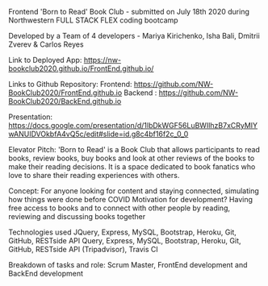Frontend
'Born to Read' Book Club - submitted on July 18th 2020 during Northwestern FULL STACK FLEX coding bootcamp

Developed by a Team of 4 developers - Mariya Kirichenko, Isha Bali, Dmitrii Zverev & Carlos Reyes

Link to Deployed App: https://nw-bookclub2020.github.io/FrontEnd.github.io/

Links to Github Repository: 
Frontend: https://github.com/NW-BookClub2020/FrontEnd.github.io
Backend : https://github.com/NW-BookClub2020/BackEnd.github.io

Presentation: https://docs.google.com/presentation/d/1lbDkWGF56LuBWIlhzB7xCRyMIYwANUIDVOkbfA4vQ5c/edit#slide=id.g8c4bf16f2c_0_0


Elevator Pitch: 'Born to Read' is a Book Club that allows participants to read books, review books, buy books and look at other reviews of the books to make their reading decisions. It is a space dedicated to book fanatics who love to share their reading experiences with others. 

Concept: For anyone looking for content and staying connected, simulating how things were done before COVID
Motivation for development?
Having free access to books and to connect with other people by reading, reviewing and discussing books together

Technologies used
JQuery, Express, MySQL, Bootstrap, Heroku, Git, GitHub, RESTside API Query, Express, MySQL, Bootstrap, Heroku, Git, GitHub, RESTside API (Tripadvisor), Travis CI

Breakdown of tasks and role:
Scrum Master, FrontEnd development and BackEnd development
